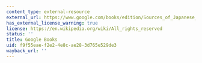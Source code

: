 ```yaml
---
content_type: external-resource
external_url: https://www.google.com/books/edition/Sources_of_Japanese_Tradition/aWxN1Fq_ueoC?hl=en&gbpv=1
has_external_license_warning: true
license: https://en.wikipedia.org/wiki/All_rights_reserved
status: ''
title: Google Books
uid: f9f55eae-f2e2-4e8c-ae28-3d765e529de3
wayback_url: ''
---
```

